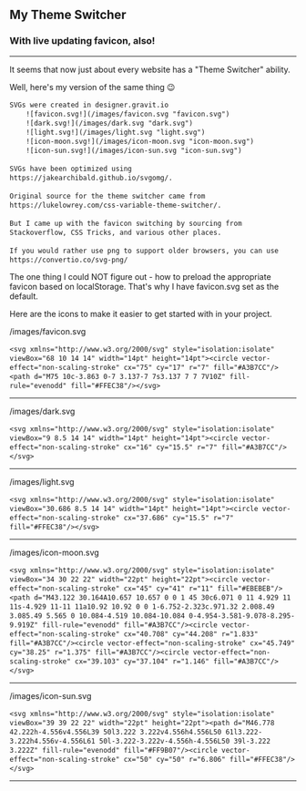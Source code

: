 ## My Theme Switcher

### With live updating favicon, also!

---

It seems that now just about every website has a "Theme Switcher" ability.

Well, here's my version of the same thing 😉

    SVGs were created in designer.gravit.io
        ![favicon.svg!](/images/favicon.svg "favicon.svg")
        ![dark.svg!](/images/dark.svg "dark.svg")
        ![light.svg!](/images/light.svg "light.svg")
        ![icon-moon.svg!](/images/icon-moon.svg "icon-moon.svg")
        ![icon-sun.svg!](/images/icon-sun.svg "icon-sun.svg")

    SVGs have been optimized using https://jakearchibald.github.io/svgomg/.

    Original source for the theme switcher came from https://lukelowrey.com/css-variable-theme-switcher/.

    But I came up with the favicon switching by sourcing from Stackoverflow, CSS Tricks, and various other places.

    If you would rather use png to support older browsers, you can use https://convertio.co/svg-png/

The one thing I could NOT figure out - how to preload the appropriate favicon based on localStorage. That's why I have favicon.svg set as the default.

Here are the icons to make it easier to get started with in your project.

/images/favicon.svg

```
<svg xmlns="http://www.w3.org/2000/svg" style="isolation:isolate" viewBox="68 10 14 14" width="14pt" height="14pt"><circle vector-effect="non-scaling-stroke" cx="75" cy="17" r="7" fill="#A3B7CC"/><path d="M75 10c-3.863 0-7 3.137-7 7s3.137 7 7 7V10Z" fill-rule="evenodd" fill="#FFEC38"/></svg>
```

---

/images/dark.svg

```
<svg xmlns="http://www.w3.org/2000/svg" style="isolation:isolate" viewBox="9 8.5 14 14" width="14pt" height="14pt"><circle vector-effect="non-scaling-stroke" cx="16" cy="15.5" r="7" fill="#A3B7CC"/></svg>
```

---

/images/light.svg

```
<svg xmlns="http://www.w3.org/2000/svg" style="isolation:isolate" viewBox="30.686 8.5 14 14" width="14pt" height="14pt"><circle vector-effect="non-scaling-stroke" cx="37.686" cy="15.5" r="7" fill="#FFEC38"/></svg>
```

---

/images/icon-moon.svg

```
<svg xmlns="http://www.w3.org/2000/svg" style="isolation:isolate" viewBox="34 30 22 22" width="22pt" height="22pt"><circle vector-effect="non-scaling-stroke" cx="45" cy="41" r="11" fill="#EBEBEB"/><path d="M43.122 30.164A10.657 10.657 0 0 1 45 30c6.071 0 11 4.929 11 11s-4.929 11-11 11a10.92 10.92 0 0 1-6.752-2.323c.971.32 2.008.49 3.085.49 5.565 0 10.084-4.519 10.084-10.084 0-4.954-3.581-9.078-8.295-9.919Z" fill-rule="evenodd" fill="#A3B7CC"/><circle vector-effect="non-scaling-stroke" cx="40.708" cy="44.208" r="1.833" fill="#A3B7CC"/><circle vector-effect="non-scaling-stroke" cx="45.749" cy="38.25" r="1.375" fill="#A3B7CC"/><circle vector-effect="non-scaling-stroke" cx="39.103" cy="37.104" r="1.146" fill="#A3B7CC"/></svg>
```

---

/images/icon-sun.svg

```
<svg xmlns="http://www.w3.org/2000/svg" style="isolation:isolate" viewBox="39 39 22 22" width="22pt" height="22pt"><path d="M46.778 42.222h-4.556v4.556L39 50l3.222 3.222v4.556h4.556L50 61l3.222-3.222h4.556v-4.556L61 50l-3.222-3.222v-4.556h-4.556L50 39l-3.222 3.222Z" fill-rule="evenodd" fill="#FF9B07"/><circle vector-effect="non-scaling-stroke" cx="50" cy="50" r="6.806" fill="#FFEC38"/></svg>
```

---
